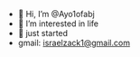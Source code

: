 - 👋 Hi, I’m @Ayo1ofabj
- 👀 I’m interested in life
- 🌱 just started 
-  gmail: israelzack1@gmail.com
<!---
Ayo1ofabj/Ayo1ofabj is a ✨ special ✨ repository because its `README.md` (this file) appears on your GitHub profile.
You can click the Preview link to take a look at your changes.
--->
